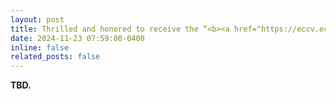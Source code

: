 ```yaml
---
layout: post
title: Thrilled and honored to receive the “<b><a href="https://eccv.ecva.net/Conferences/2024/Reviewers">Outstanding Reviewer Award<a></b>” from the Program Committee of the <b>European Conference on Computer Vision</b> (<b>ECCV</b>) 2024!
date: 2024-11-23 07:59:00-0400
inline: false
related_posts: false
---
```


<b> TBD. </b>
